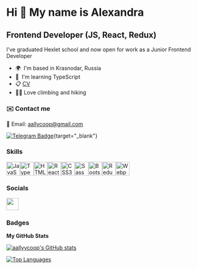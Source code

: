 Hi 👋 My name is Alexandra
===========================

Frontend Developer (JS, React, Redux)
------------------

I've graduated Hexlet school and now open for work as a Junior Frontend Developer

*   🌍  I'm based in Krasnodar, Russia
*   🧠  I'm learning TypeScript
*   📋 [CV](https://cv.hexlet.io/ru/resumes/2269)
*   🧗‍♀️ Love climbing and hiking

   ### ✉️ Contact me

📧 Email: [aallycoop@gmail.com](mailto:aallycoop@gmail.com)

[![Telegram Badge](https://img.shields.io/badge/-Telegram-0088cc?style=flat-square&logo=Telegram&logoColor=white)](https://t.me/allycoop){target="_blank"}

  ### Skills 
<p align="left">
<a href="https://developer.mozilla.org/en-US/docs/Web/JavaScript" target="_blank" rel="noreferrer"><img src="https://raw.githubusercontent.com/danielcranney/readme-generator/main/public/icons/skills/javascript-colored.svg" width="36" height="36" alt="JavaScript" /></a><a href="https://www.typescriptlang.org/" target="_blank" rel="noreferrer"><img src="https://raw.githubusercontent.com/danielcranney/readme-generator/main/public/icons/skills/typescript-colored.svg" width="36" height="36" alt="TypeScript" /></a><a href="https://developer.mozilla.org/en-US/docs/Glossary/HTML5" target="_blank" rel="noreferrer"><img src="https://raw.githubusercontent.com/danielcranney/readme-generator/main/public/icons/skills/html5-colored.svg" width="36" height="36" alt="HTML5" /></a><a href="https://reactjs.org/" target="_blank" rel="noreferrer"><img src="https://raw.githubusercontent.com/danielcranney/readme-generator/main/public/icons/skills/react-colored.svg" width="36" height="36" alt="React" /></a><a href="https://www.w3.org/TR/CSS/#css" target="_blank" rel="noreferrer"><img src="https://raw.githubusercontent.com/danielcranney/readme-generator/main/public/icons/skills/css3-colored.svg" width="36" height="36" alt="CSS3" /></a><a href="https://sass-lang.com/" target="_blank" rel="noreferrer"><img src="https://raw.githubusercontent.com/danielcranney/readme-generator/main/public/icons/skills/sass-colored.svg" width="36" height="36" alt="Sass" /></a><a href="https://getbootstrap.com/" target="_blank" rel="noreferrer"><img src="https://raw.githubusercontent.com/danielcranney/readme-generator/main/public/icons/skills/bootstrap-colored.svg" width="36" height="36" alt="Bootstrap" /></a><a href="https://redux.js.org/" target="_blank" rel="noreferrer"><img src="https://raw.githubusercontent.com/danielcranney/readme-generator/main/public/icons/skills/redux-colored.svg" width="36" height="36" alt="Redux" /></a><a href="https://webpack.js.org/" target="_blank" rel="noreferrer"><img src="https://raw.githubusercontent.com/danielcranney/readme-generator/main/public/icons/skills/webpack-colored.svg" width="36" height="36" alt="Webpack" /></a>
</p>  

  ### Socials
 <p align="left">
                    </a>
                      <a href="http://www.instagram.com/allycoop" target="_blank" rel="noreferrer">
                    <picture>
                    <source media="(prefers-color-scheme: dark)" srcset="undefined" />
                    <source media="(prefers-color-scheme: light)" srcset="https://raw.githubusercontent.com/danielcranney/readme-generator/main/public/icons/socials/instagram.svg" />
                    <img src="https://raw.githubusercontent.com/danielcranney/readme-generator/main/public/icons/socials/instagram.svg" width="32" height="32" />
                    </picture>
</a></p>

  ### Badges
  
  <b>My GitHub Stats</b>
  
  <a href="http://www.github.com/aallyycoop"><img src="https://github-readme-stats.vercel.app/api?username=aallyycoop&show_icons=true&hide=&count_private=true&title_color=0891b2&text_color=0891b2&icon_color=facc15&bg_color=ffffff&hide_border=true&show_icons=true" alt="aallyycoop's GitHub stats" /></a>
  
  <a href="https://github.com/aallyycoop" align="left"><img src="https://github-readme-stats.vercel.app/api/top-langs/?username=aallyycoop&langs_count=10&title_color=0891b2&text_color=0891b2&icon_color=facc15&bg_color=ffffff&hide_border=true&locale=en&custom_title=Top%20%Languages" alt="Top Languages" /></a>

